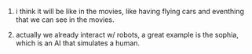 1.  i think it will be like in the movies, like having flying cars and eventhing that we can see in the movies.

2. actually we already interact w/ robots, a great example is the sophia, which is an AI that simulates a human. 
